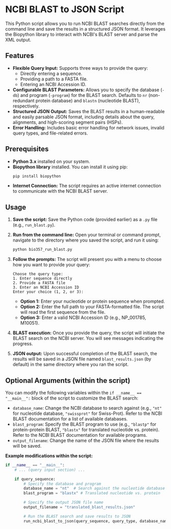 # NCBI BLAST to JSON Script

This Python script allows you to run NCBI BLAST searches directly from the command line and save the results in a structured JSON format. It leverages the Biopython library to interact with NCBI's BLAST server and parse the XML output.

## Features

* **Flexible Query Input:** Supports three ways to provide the query:
    * Directly entering a sequence.
    * Providing a path to a FASTA file.
    * Entering an NCBI Accession ID.
* **Configurable BLAST Parameters:** Allows you to specify the database (`-db`) and program (`-program`) for the BLAST search. Defaults to `nr` (non-redundant protein database) and `blastn` (nucleotide BLAST), respectively.
* **Structured JSON Output:** Saves the BLAST results in a human-readable and easily parsable JSON format, including details about the query, alignments, and high-scoring segment pairs (HSPs).
* **Error Handling:** Includes basic error handling for network issues, invalid query types, and file-related errors.

## Prerequisites

* **Python 3.x** installed on your system.
* **Biopython library** installed. You can install it using pip:
    ```bash
    pip install biopython
    ```
* **Internet Connection:** The script requires an active internet connection to communicate with the NCBI BLAST server.

## Usage

1.  **Save the script:** Save the Python code (provided earlier) as a `.py` file (e.g., `run_blast.py`).

2.  **Run from the command line:** Open your terminal or command prompt, navigate to the directory where you saved the script, and run it using:
    ```bash
    python bio357_run_blast.py
    ```

3.  **Follow the prompts:** The script will present you with a menu to choose how you want to provide your query:
    ```
    Choose the query type:
    1. Enter sequence directly
    2. Provide a FASTA file
    3. Enter an NCBI Accession ID
    Enter your choice (1, 2, or 3):
    ```
    * **Option 1:** Enter your nucleotide or protein sequence when prompted.
    * **Option 2:** Enter the full path to your FASTA-formatted file. The script will read the first sequence from the file.
    * **Option 3:** Enter a valid NCBI Accession ID (e.g., NP\_001785, M10051).

4.  **BLAST execution:** Once you provide the query, the script will initiate the BLAST search on the NCBI server. You will see messages indicating the progress.

5.  **JSON output:** Upon successful completion of the BLAST search, the results will be saved in a JSON file named `blast_results.json` (by default) in the same directory where you ran the script.

## Optional Arguments (within the script)

You can modify the following variables within the `if __name__ == "__main__":` block of the script to customize the BLAST search:

* `database_name`: Change the NCBI database to search against (e.g., `"nt"` for nucleotide database, `"swissprot"` for Swiss-Prot). Refer to the NCBI BLAST documentation for a list of available databases.
* `blast_program`: Specify the BLAST program to use (e.g., `"blastp"` for protein-protein BLAST, `"blastx"` for translated nucleotide vs. protein). Refer to the NCBI BLAST documentation for available programs.
* `output_filename`: Change the name of the JSON file where the results will be saved.

**Example modifications within the script:**

```python
if __name__ == "__main__":
    # ... (query input section) ...

    if query_sequence:
        # Specify the database and program
        database_name = "nt"  # Search against the nucleotide database
        blast_program = "blastx" # Translated nucleotide vs. protein

        # Specify the output JSON file name
        output_filename = "translated_blast_results.json"

        # Run the BLAST search and save results to JSON
        run_ncbi_blast_to_json(query_sequence, query_type, database_name, blast_program, output_filename)
